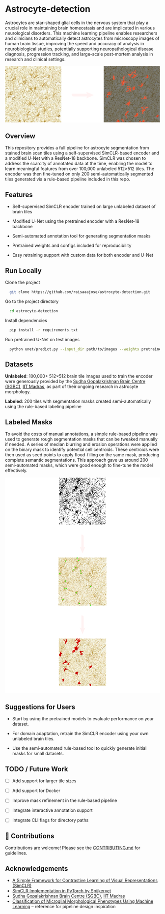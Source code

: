 # Astrocyte-detection

Astrocytes are star-shaped glial cells in the nervous system that play a crucial role in maintaining brain homeostasis and are implicated in various neurological disorders. This machine learning pipeline enables researchers and clinicians to automatically detect astrocytes from microscopy images of human brain tissue, improving the speed and accuracy of analysis in neurobiological studies, potentially supporting neuropathological disease diagnosis, progression tracking, and large-scale post-mortem analysis in research and clinical settings.

![App Screenshot](data/readme1.png)

## Overview

This repository provides a full pipeline for astrocyte segmentation from stained brain scan tiles using a self-supervised SimCLR-based encoder and a modified U-Net with a ResNet-18 backbone. SimCLR was chosen to address the scarcity of annotated data at the time, enabling the model to learn meaningful features from over 100,000 unlabeled 512×512 tiles. The encoder was then fine-tuned on only 200 semi-automatically segmented tiles generated via a rule-based pipeline included in this repo.




## Features
- Self-supervised SimCLR encoder trained on large unlabeled dataset of brain tiles

- Modified U-Net using the pretrained encoder with a ResNet-18 backbone

- Semi-automated annotation tool for generating segmentation masks

- Pretrained weights and configs included for reproducibility

- Easy retraining support with custom data for both encoder and U-Net


## Run Locally

Clone the project

```bash
  git clone https://github.com/raisaaajose/astrocyte-detection.git

```

Go to the project directory

```bash
  cd astrocyte-detection
```

Install dependencies

```bash
  pip install -r requirements.txt

```

Run pretrained U-Net on test images

```bash
  python unet/predict.py --input_dir path/to/images --weights pretrained/unet.pth

```

## Datasets

**Unlabeled**: 100,000+ 512×512 brain tile images used to train the encoder were generously provided by the [Sudha Gopalakrishnan Brain Centre (SGBC)](https://iitm.humanbrain.in/index.html), [IIT Madras](https://www.iitm.ac.in/), as part of their ongoing research in astrocyte morphology.

**Labeled**: 200 tiles with segmentation masks created semi-automatically using the rule-based labeling pipeline

## Labeled Masks
To avoid the costs of manual annotations, a simple rule-based pipeline was used to generate rough segmentation masks that can be tweaked manually if needed. A series of median blurring and erosion operations were applied on the binary mask to identify potential cell centroids. These centroids were then used as seed points to apply flood-filling on the same mask, producing complete semantic segmentations. This approach gave us around 200 semi-automated masks, which were good enough to fine-tune the model effectively.

<p align="center">
  <img src="data/readme2.png" width="900"/>
</p>

## Suggestions for Users
- Start by using the pretrained models to evaluate performance on your dataset.

- For domain adaptation, retrain the SimCLR encoder using your own unlabeled brain tiles.

- Use the semi-automated rule-based tool to quickly generate initial masks for small datasets.

## TODO / Future Work
- [ ] Add support for larger tile sizes

- [ ] Add support for Docker

- [ ] Improve mask refinement in the rule-based pipeline

- [ ] Integrate interactive annotation support

- [ ] Integrate CLI flags for directory paths

## 🤝 Contributions

Contributions are welcome! Please see the [CONTRIBUTING.md](CONTRIBUTING.md) for guidelines.

## Acknowledgements

 - [A Simple Framework for Contrastive Learning of Visual Representations (SimCLR)](https://research.google/pubs/a-simple-framework-for-contrastive-learning-of-visual-representations/)
 - [SimCLR Implementation in PyTorch by Spijkervet](https://github.com/Spijkervet/SimCLR)
 - [Sudha Gopalakrishnan Brain Centre (SGBC)](https://iitm.humanbrain.in/index.html), [IIT Madras](https://www.iitm.ac.in/)
 - [Classification of Microglial Morphological Phenotypes Using Machine Learning](https://www.frontiersin.org/journals/cellular-neuroscience/articles/10.3389/fncel.2021.701673/full) – reference for pipeline design inspiration

